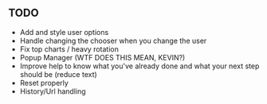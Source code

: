## TODO
* Add and style user options
* Handle changing the chooser when you change the user
* Fix top charts / heavy rotation
* Popup Manager (WTF DOES THIS MEAN, KEVIN?)
* Improve help to know what you've already done and what your next step should be (reduce text)
* Reset properly
* History/Url handling
